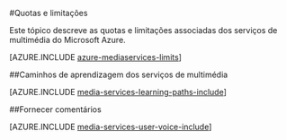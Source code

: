<properties 
    pageTitle="As quotas dos serviços de multimédia e limitação | Microsoft Azure" 
    description="Este tópico descreve as quotas e limitações associadas dos serviços de multimédia do Microsoft Azure." 
    services="media-services" 
    documentationCenter="" 
    authors="juliako" 
    manager="erikre" 
    editor=""/>

<tags 
    ms.service="media-services" 
    ms.workload="media" 
    ms.tgt_pltfrm="na" 
    ms.devlang="na" 
    ms.topic="article" 
    ms.date="09/26/2016" 
    ms.author="juliako"/>


#<a name="quotas-and-limitations"></a>Quotas e limitações

Este tópico descreve as quotas e limitações associadas dos serviços de multimédia do Microsoft Azure.

[AZURE.INCLUDE [azure-mediaservices-limits](../../includes/azure-mediaservices-limits.md)]


##<a name="media-services-learning-paths"></a>Caminhos de aprendizagem dos serviços de multimédia

[AZURE.INCLUDE [media-services-learning-paths-include](../../includes/media-services-learning-paths-include.md)]

##<a name="provide-feedback"></a>Fornecer comentários

[AZURE.INCLUDE [media-services-user-voice-include](../../includes/media-services-user-voice-include.md)]


